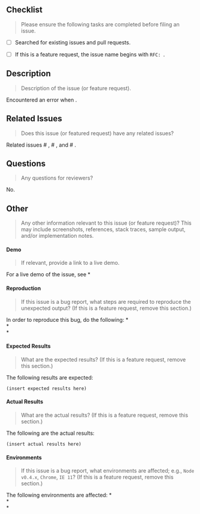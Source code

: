 
## Checklist
> Please ensure the following tasks are completed before filing an issue.

* [ ] Searched for existing issues and pull requests.
* [ ] If this is a feature request, the issue name begins with `RFC: `.


## Description
> Description of the issue (or feature request).

Encountered an error when .


## Related Issues
> Does this issue (or featured request) have any related issues?

Related issues # , # , and # .


## Questions
> Any questions for reviewers?

No.


## Other
> Any other information relevant to this issue (or feature request)? This may include screenshots, references, stack traces, sample output, and/or implementation notes.


#### Demo
> If relevant, provide a link to a live demo.

For a live demo of the issue, see
*   


#### Reproduction
> If this issue is a bug report, what steps are required to reproduce the unexpected output? (If this is a feature request, remove this section.)

In order to reproduce this bug, do the following:
*   
*   
*   


#### Expected Results
> What are the expected results?  (If this is a feature request, remove this section.)

The following results are expected:

```
(insert expected results here)
```


#### Actual Results
> What are the actual results? (If this is a feature request, remove this section.)

The following are the actual results:

```
(insert actual results here)
```


#### Environments
> If this issue is a bug report, what environments are affected; e.g., `Node v0.4.x`, `Chrome`, `IE 11`? (If this is a feature request, remove this section.)

The following environments are affected:
*   
*   
*   



